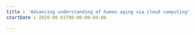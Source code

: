 ```yaml
---
title : 'Advancing understanding of human aging via cloud computing'
startDate : 2020-08-01T00:00:00-04:00

---
```

